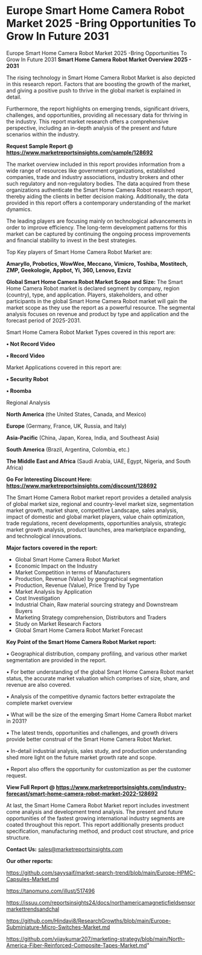 # Europe Smart Home Camera Robot Market 2025 -Bring Opportunities To Grow In Future 2031
Europe Smart Home Camera Robot Market 2025 -Bring Opportunities To Grow In Future 2031
<Strong> Smart Home Camera Robot Market Overview 2025 - 2031</strong>

The rising technology in Smart Home Camera Robot Market is also depicted in this research report. Factors that are boosting the growth of the market, and giving a positive push to thrive in the global market is explained in detail.

Furthermore, the report highlights on emerging trends, significant drivers, challenges, and opportunities, providing all necessary data for thriving in the industry. This report market research offers a comprehensive perspective, including an in-depth analysis of the present and future scenarios within the industry.

<strong>Request Sample Report @ <a href=https://www.marketreportsinsights.com/sample/128692>https://www.marketreportsinsights.com/sample/128692</a></strong>

The market overview included in this report provides information from a wide range of resources like government organizations, established companies, trade and industry associations, industry brokers and other such regulatory and non-regulatory bodies. The data acquired from these organizations authenticate the Smart Home Camera Robot research report, thereby aiding the clients in better decision making. Additionally, the data provided in this report offers a contemporary understanding of the market dynamics.

The leading players are focusing mainly on technological advancements in order to improve efficiency. The long-term development patterns for this market can be captured by continuing the ongoing process improvements and financial stability to invest in the best strategies.

Top Key players of Smart Home Camera Robot Market are:

<strong>Amaryllo, Probotics, WowWee, Meccano, Vimicro, Toshiba, Mostitech, ZMP, Geekologie, Appbot, Yi, 360, Lenovo, Ezviz</strong>

<strong><b>Global Smart Home Camera Robot Market Scope and Size:</b></strong>
The Smart Home Camera Robot market is declared segment by company, region (country), type, and application. Players, stakeholders, and other participants in the global Smart Home Camera Robot market will gain the market scope as they use the report as a powerful resource. The segmental analysis focuses on revenue and product by type and application and the forecast period of 2025-2031.

Smart Home Camera Robot Market Types covered in this report are:

<strong>• Not Record Video

• Record Video</strong>

Market Applications covered in this report are:

<strong>• Security Robot

• Roomba</strong> 

Regional Analysis

<strong>North America</strong> (the United States, Canada, and Mexico)

<strong>Europe</strong> (Germany, France, UK, Russia, and Italy)

<strong>Asia-Pacific</strong> (China, Japan, Korea, India, and Southeast Asia)

<strong>South America</strong> (Brazil, Argentina, Colombia, etc.)

<strong>The Middle East and Africa</strong> (Saudi Arabia, UAE, Egypt, Nigeria, and South Africa)

<strong>Go For Interesting Discount Here: <a href=https://www.marketreportsinsights.com/discount/128692>https://www.marketreportsinsights.com/discount/128692</a></strong>

The Smart Home Camera Robot market report provides a detailed analysis of global market size, regional and country-level market size, segmentation market growth, market share, competitive Landscape, sales analysis, impact of domestic and global market players, value chain optimization, trade regulations, recent developments, opportunities analysis, strategic market growth analysis, product launches, area marketplace expanding, and technological innovations.

<strong><b>Major factors covered in the report:</b></strong>
<ul>
  <li>Global Smart Home Camera Robot Market </li>
  <li>Economic Impact on the Industry</li>
  <li>Market Competition in terms of Manufacturers</li>
  <li>Production, Revenue (Value) by geographical segmentation</li>
  <li>Production, Revenue (Value), Price Trend by Type</li>
  <li>Market Analysis by Application</li>
  <li>Cost Investigation</li>
  <li>Industrial Chain, Raw material sourcing strategy and Downstream Buyers</li>
  <li>Marketing Strategy comprehension, Distributors and Traders</li>
  <li>Study on Market Research Factors</li>
  <li>Global Smart Home Camera Robot Market Forecast</li>
</ul>

<strong><b>Key Point of the Smart Home Camera Robot Market report:</b></strong>

• Geographical distribution, company profiling, and various other market segmentation are provided in the report.

• For better understanding of the global Smart Home Camera Robot market status, the accurate market valuation which comprises of size, share, and revenue are also covered.

• Analysis of the competitive dynamic factors better extrapolate the complete market overview

• What will be the size of the emerging Smart Home Camera Robot market in 2031?

• The latest trends, opportunities and challenges, and growth drivers provide better construal of the Smart Home Camera Robot Market.

• In-detail industrial analysis, sales study, and production understanding shed more light on the future market growth rate and scope.

• Report also offers the opportunity for customization as per the customer request.

<strong><b>View Full Report @ <a href=https://www.marketreportsinsights.com/industry-forecast/smart-home-camera-robot-market-2022-128692>https://www.marketreportsinsights.com/industry-forecast/smart-home-camera-robot-market-2022-128692</a></b></strong>


At last, the Smart Home Camera Robot Market report includes investment come analysis and development trend analysis. The present and future opportunities of the fastest growing international industry segments are coated throughout this report. This report additionally presents product specification, manufacturing method, and product cost structure, and price structure.

<strong>Contact Us:</strong>
sales@marketreportsinsights.com

<strong>Our other reports:</strong>

<a href=https://github.com/sayysaif/market-search-trend/blob/main/Europe-HPMC-Capsules-Market.md>https://github.com/sayysaif/market-search-trend/blob/main/Europe-HPMC-Capsules-Market.md</a>

<a href=https://tanomuno.com/illust/517496>https://tanomuno.com/illust/517496</a>

<a href=https://issuu.com/reportsinsights24/docs/northamericamagneticfieldsensormarkettrendsandchal>https://issuu.com/reportsinsights24/docs/northamericamagneticfieldsensormarkettrendsandchal</a>

<a href=https://github.com/Hindavi8/ResearchGrowths/blob/main/Europe-Subminiature-Micro-Switches-Market.md>https://github.com/Hindavi8/ResearchGrowths/blob/main/Europe-Subminiature-Micro-Switches-Market.md</a>

<a href=https://github.com/vijaykumar207/marketing-strategy/blob/main/North-America-Fiber-Reinforced-Composite-Tapes-Market.md>https://github.com/vijaykumar207/marketing-strategy/blob/main/North-America-Fiber-Reinforced-Composite-Tapes-Market.md</a>"
